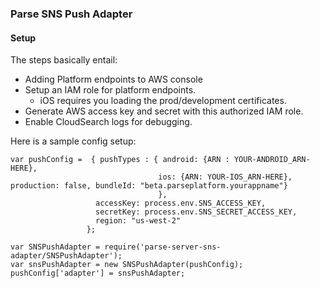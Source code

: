 ### Parse SNS Push Adapter

#### Setup

The steps basically entail:

* Adding Platform endpoints to AWS console
* Setup an IAM role for platform endpoints.
     * iOS requires you loading the prod/development certificates.
* Generate AWS access key and secret with this authorized IAM role.
* Enable CloudSearch logs for debugging.

Here is a sample config setup:

```
var pushConfig =  { pushTypes : { android: {ARN : YOUR-ANDROID_ARN-HERE},
                                 ios: {ARN: YOUR-IOS_ARN-HERE}, production: false, bundleId: "beta.parseplatform.yourappname"}
                                 },
                   accessKey: process.env.SNS_ACCESS_KEY,
                   secretKey: process.env.SNS_SECRET_ACCESS_KEY,
                   region: "us-west-2"
                 };

var SNSPushAdapter = require('parse-server-sns-adapter/SNSPushAdapter');
var snsPushAdapter = new SNSPushAdapter(pushConfig);
pushConfig['adapter'] = snsPushAdapter;
```


